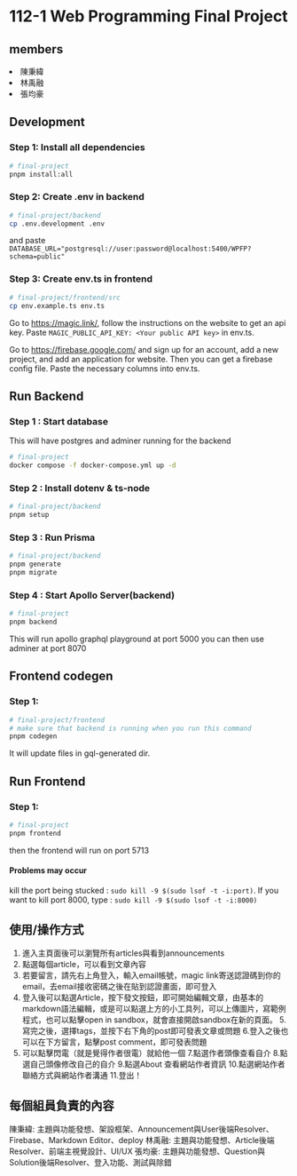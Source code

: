 # 112-1 Web Programming Final Project

## members

<nl>
  <li>陳秉緯</li>
  <li>林禹融</li>
  <li>張均豪</li>
</nl>

## Development

### Step 1: Install all dependencies

```sh
# final-project
pnpm install:all
```

### Step 2: Create .env in backend

```sh
# final-project/backend
cp .env.development .env
```

and paste `DATABASE_URL="postgresql://user:password@localhost:5400/WPFP?schema=public"`

### Step 3: Create env.ts in frontend

```sh
# final-project/frontend/src
cp env.example.ts env.ts
```

Go to https://magic.link/, follow the instructions on the website to get an api key.
Paste `MAGIC_PUBLIC_API_KEY: <Your public API key>` in env.ts.

Go to https://firebase.google.com/ and sign up for an account, add a new project, and add an application for website. Then you can get a firebase config file. Paste the necessary columns into env.ts.

## Run Backend

### Step 1 : Start database

This will have postgres and adminer running for the backend

```sh
# final-project
docker compose -f docker-compose.yml up -d
```

### Step 2 : Install dotenv & ts-node

```sh
# final-project/backend
pnpm setup
```

### Step 3 : Run Prisma

```sh
# final-project/backend
pnpm generate
pnpm migrate
```

### Step 4 : Start Apollo Server(backend)

```sh
# final-project
pnpm backend
```

This will run apollo graphql playground at port 5000
you can then use adminer at port 8070

## Frontend codegen

### Step 1:

```sh
# final-project/frontend
# make sure that backend is running when you run this command
pnpm codegen
```

It will update files in gql-generated dir.

## Run Frontend

### Step 1:

```sh
# final-project
pnpm frontend
```

then the frontend will run on port 5713

#### Problems may occur

kill the port being stucked : `sudo kill -9 $(sudo lsof -t -i:port)`. If you want to kill port 8000, type : `sudo kill -9 $(sudo lsof -t -i:8000)`

## 使用/操作方式
1. 進入主頁面後可以瀏覽所有articles與看到announcements
2. 點選每個article，可以看到文章內容
3. 若要留言，請先右上角登入，輸入email帳號，magic link寄送認證碼到你的email，去email接收密碼之後在貼到認證畫面，即可登入
4. 登入後可以點選Article，按下發文按鈕，即可開始編輯文章，由基本的markdown語法編輯，或是可以點選上方的小工具列，可以上傳圖片，寫範例程式，也可以點擊open in sandbox，就會直接開啟sandbox在新的頁面。
5.寫完之後，選擇tags，並按下右下角的post即可發表文章或問題
6.登入之後也可以在下方留言，點擊post comment，即可發表問題
7. 可以點擊閃電（就是覺得作者很電）就給他一個
7.點選作者頭像查看自介
8.點選自己頭像修改自己的自介
9.點選About 查看網站作者資訊
10.點選網站作者聯絡方式與網站作者溝通
11.登出！

## 每個組員負責的內容

陳秉緯: 主題與功能發想、架設框架、Announcement與User後端Resolver、Firebase、Markdown Editor、deploy
林禹融: 主題與功能發想、Article後端Resolver、前端主視覺設計、UI/UX
張均豪: 主題與功能發想、Question與Solution後端Resolver、登入功能、測試與除錯